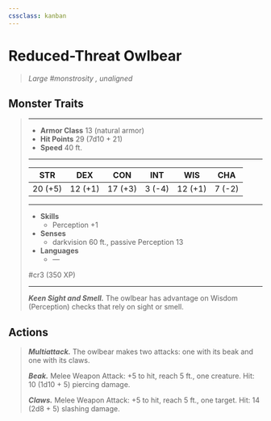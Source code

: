 ```yaml
---
cssclass: kanban
---
```


# Reduced-Threat Owlbear
>*Large #monstrosity , unaligned*
## Monster Traits
>___
>- **Armor Class** 13 (natural armor)
>- **Hit Points** 29 (7d10 + 21)
>- **Speed** 40 ft.
>___
>|STR|DEX|CON|INT|WIS|CHA|
>|:---:|:---:|:---:|:---:|:---:|:---:|
>|20 (+5)|12 (+1)|17 (+3)|3 (-4)|12 (+1)|7 (-2)|
>___
>- **Skills**
>	 - Perception +1
>- **Senses**
>	 - darkvision 60 ft., passive Perception 13
>- **Languages**
>	 - —
>
> #cr3 (350 XP)
>___
>***Keen Sight and Smell.*** The owlbear has advantage on Wisdom (Perception) checks that rely on sight or smell.  
>
## Actions
>***Multiattack.*** The owlbear makes two attacks: one with its beak and one with its claws.  
>
>***Beak.*** Melee Weapon Attack: +5 to hit, reach 5 ft., one creature. Hit: 10 (1d10 + 5) piercing damage.  
>
>***Claws.*** Melee Weapon Attack: +5 to hit, reach 5 ft., one target. Hit: 14 (2d8 + 5) slashing damage.